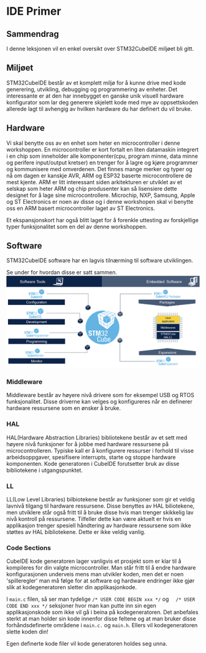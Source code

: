 # IDE Primer

## Sammendrag
I denne leksjonen vil en enkel oversikt over STM32CubeIDE miljøet bli gitt.

## Miljøet
STM32CubeIDE består av et komplett miljø for å kunne drive med kode generering, utvikling, debugging og programmering av enheter. Det interessante er at den har innebygget en ganske unik visuell hardware konfigurator som lar deg generere skjelett kode med mye av oppsettskoden allerede lagt til avhengig av hvilken hardware du har definert du vil bruke.

## Hardware
Vi skal benytte oss av en enhet som heter en microcontroller i denne workshoppen. En microcontroller er kort fortalt en liten datamaskin integrert i en chip som inneholder alle komponenter(cpu, program minne, data minne og perifere input/output kretser) en trenger for å lagre og kjøre programmer og kommunisere med omverdenen.  Det finnes mange merker og typer og nå om dagen er kanskje AVR, ARM og ESP32 baserte microcontrollere de mest kjente. ARM er litt interessant siden arkitekturen er utviklet av et selskap som heter ARM og chip produsenter kan så lisensiere dette designet for å lage sine microcontrollere.  Microchip, NXP, Samsung, Apple og ST Electronics er noen av disse og i denne workshopen skal vi benytte oss en ARM basert microcontroller laget av ST Electronics.

Et ekspansjonskort har også blitt laget for å forenkle uttesting av forskjellige typer funksjonalitet som en del av denne workshoppen.

## Software
STM32CubeIDE software har en lagvis tilnærming til software utviklingen.  

Se under for hvordan disse er satt sammen.
![Cube Overview Diagram](./cube_dev_overview.png)

### Middleware
Middleware består av høyere nivå drivere som for eksempel USB og RTOS funksjonalitet.  Disse driverne kan velges og konfigureres når en definerer hardware ressursene som en ønsker å bruke.

### HAL
HAL(Hardware Abstraction Libraries) bibliotekene består av et sett med høyere nivå funksjoner for å jobbe med hardware ressursene på microcontrolleren.  Typiske kall er å konfigurere ressurser i forhold til visse arbeidsoppgaver, spesifisere interrupts, starte og stoppe hardware komponenten. Kode generatoren i CubeIDE forutsetter bruk av disse bibliotekene i utgangspunktet.

### LL
LL(Low Level Libraries) bilbiotekene består av funksjoner som gir et veldig lavnivå tilgang til hardware ressursene.  Disse benyttes av HAL biliotekene, men utviklere står også fritt til å bruke disse hvis man trenger skikkelig lav nivå kontroll på ressursene.  Tilfeller dette kan være aktuelt er hvis en applikasjon trenger spesiell håndtering av hardware ressursene som ikke støttes av HAL bibliotekene. Dette er ikke veldig vanlig.

### Code Sections
CubeIDE kode generatoren lager vanligvis et prosjekt som er klar til å kompileres for din valgte microcontroller. Man står fritt til å endre hardware konfigurasjonen underveis mens man utvikler koden, men det er noen 'spilleregler' man må følge for at software og hardware endringer ikke gjør slik at kodegeneratoren sletter din applikasjonkode.

I ```main.c``` filen, så ser man tydelige ```/* USER CODE BEGIN xxx */``` og ```  /* USER CODE END xxx */``` seksjoner hvor man kan putte inn sin egen applikasjonskode som ikke vil gå i beina på kodegeneratoren. Det anbefales sterkt at man holder sin kode innenfor disse feltene og at man bruker disse forhåndsdefinerte områdene i ```main.c.``` og ```main.h```. Ellers vil kodegeneratoren slette koden din!  

Egen definerte kode filer vil kode generatoren holdes seg unna.